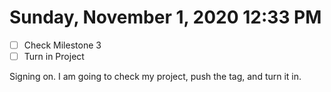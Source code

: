 # Sunday, November  1, 2020 12:33 PM
- [ ] Check Milestone 3
- [ ] Turn in Project

Signing on. I am going to check my project, push the tag, and turn it in.

